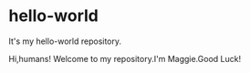 # hello-world
It's my hello-world repository.

Hi,humans!
Welcome to my repository.I'm Maggie.Good Luck!
